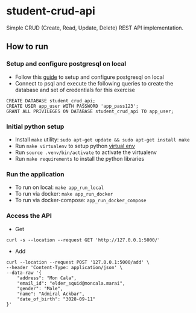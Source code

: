 # student-crud-api

Simple CRUD (Create, Read, Update, Delete) REST API implementation.

## How to run

### Setup and configure postgresql on local

- Follow this [guide](https://techviewleo.com/how-to-install-postgresql-database-on-ubuntu/) to setup and configure postgresql on local
- Connect to psql and execute the following queries to create the database and set of credentials for this exercise
```
CREATE DATABASE student_crud_api;
CREATE USER app_user WITH PASSWORD 'app_pass123';
GRANT ALL PRIVILEGES ON DATABASE student_crud_api TO app_user;
```

### Initial python setup
- Install `make` utility: `sudo apt-get update && sudo apt-get install make`
- Run `make virtualenv` to setup python [virtual env](https://pypi.org/project/virtualenv/)
- Run `source .venv/bin/activate` to activate the virtualenv
- Run `make requirements` to install the python libraries


### Run the application
- To run on local: `make app_run_local`
- To run via docker: `make app_run_docker`
- To run via docker-compose: `app_run_docker_compose`

### Access the API

- Get
```
curl -s --location --request GET 'http://127.0.0.1:5000/'
```

- Add
```
curl --location --request POST '127.0.0.1:5000/add' \ 
--header 'Content-Type: application/json' \
--data-raw '{
    "address": "Mon Cala",
    "email_id": "elder_squid@moncala.marai",
    "gender": "Male",
    "name": "Admiral Ackbar",
    "date_of_birth": "3028-09-11"
}'

```

